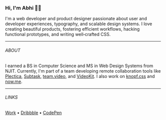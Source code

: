 ### Hi, I'm Abhi 👋🏽

I'm a web developer and product designer passionate about user and developer experiences, typography, and scalable design systems. I love creating beautiful products, fostering efficient workflows, hacking functional prototypes, and writing well‑crafted CSS.

---

###### ABOUT
I earned a BS in Computer Science and MS in Web Design Systems from NJIT. Currently, I'm part of a team developing remote collaboration tools like [Plectica](https://www.plectica.com/), [Subtask](https://www.subtask.co/), [team.video](https://team.video/), and [VideoKit](https://videokit.io/). I also work on [knopf.css](https://knopf.dev/) and [now.me](https://now.me/).

---

###### LINKS
[Work](https://abhibassi.tumblr.com/) • [Dribbble](https://dribbble.com/abhibassi) • [CodePen](https://codepen.io/abhibassi)
